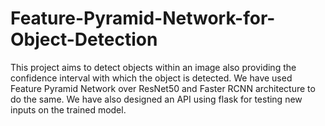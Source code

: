 # Feature-Pyramid-Network-for-Object-Detection
This project aims to detect objects within an image also providing the confidence interval with which the object is detected. We have used Feature Pyramid Network over ResNet50 and Faster RCNN architecture to do the same. We have also designed an API using flask for testing new inputs on the trained model.
